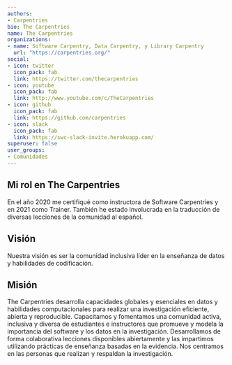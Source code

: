 ```yaml
---
authors:
- Carpentries
bio: The Carpentries
name: The Carpentries
organizations:
- name: Software Carpentry, Data Carpentry, y Library Carpentry
  url: "https://carpentries.org/"
social:
- icon: twitter
  icon_pack: fab
  link: https://twitter.com/thecarpentries
- icon: youtube
  icon_pack: fab
  link: http://www.youtube.com/c/TheCarpentries
- icon: github
  icon_pack: fab
  link: https://github.com/carpentries
- icon: slack
  icon_pack: fab
  link: https://swc-slack-invite.herokuapp.com/
superuser: false
user_groups:
- Comunidades
---
```


## Mi rol en The Carpentries

En el año 2020 me certifiqué como instructora de Software Carpentries y en 2021 como Trainer. También he estado involucrada en la traducción de diversas lecciones de la comunidad al español.

## Visión

Nuestra visión es ser la comunidad inclusiva líder en la enseñanza de datos y habilidades de codificación.

## Misión

The Carpentries desarrolla capacidades globales y esenciales en datos y habilidades computacionales para realizar una investigación eficiente, abierta y reproducible. Capacitamos y fomentamos una comunidad activa, inclusiva y diversa de estudiantes e instructores que promueve y modela la importancia del software y los datos en la investigación. Desarrollamos de forma colaborativa lecciones disponibles abiertamente y las impartimos utilizando prácticas de enseñanza basadas en la evidencia. Nos centramos en las personas que realizan y respaldan la investigación.
